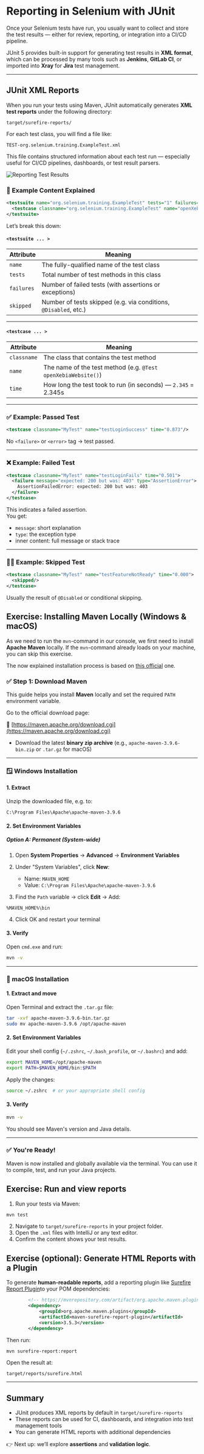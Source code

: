 # Reporting in Selenium with JUnit

Once your Selenium tests have run, you usually want to collect and store the test results — either for review, reporting, or integration into a CI/CD pipeline.

JUnit 5 provides built-in support for generating test results in **XML format**, which can be processed by many tools such as **Jenkins**, **GitLab CI**, or imported into **Xray** for **Jira** test management.

---

## JUnit XML Reports

When you run your tests using Maven, JUnit automatically generates **XML test reports** under the following directory:

```
target/surefire-reports/
```

For each test class, you will find a file like:

```
TEST-org.selenium.training.ExampleTest.xml
```

This file contains structured information about each test run — especially useful for CI/CD pipelines, dashboards, or test result parsers.

![Reporting Test Results](./images/reporting.png)

### 📄 Example Content Explained

```xml
<testsuite name="org.selenium.training.ExampleTest" tests="1" failures="0" skipped="0">
  <testcase classname="org.selenium.training.ExampleTest" name="openXebiaWebsite" time="2.345"/>
</testsuite>
```

Let’s break this down:

#### `<testsuite ... >`

| Attribute     | Meaning                                                                 |
|---------------|-------------------------------------------------------------------------|
| `name`        | The fully-qualified name of the test class                              |
| `tests`       | Total number of test methods in this class                              |
| `failures`    | Number of failed tests (with assertions or exceptions)                  |
| `skipped`     | Number of tests skipped (e.g. via conditions, `@Disabled`, etc.)        |

---

#### `<testcase ... >`

| Attribute     | Meaning                                                                 |
|---------------|-------------------------------------------------------------------------|
| `classname`   | The class that contains the test method                                 |
| `name`        | The name of the test method (e.g. `@Test openXebiaWebsite()`)           |
| `time`        | How long the test took to run (in seconds) — `2.345` = 2.345s           |

---

### ✅ Example: Passed Test

```xml
<testcase classname="MyTest" name="testLoginSuccess" time="0.873"/>
```

No `<failure>` or `<error>` tag → test passed.

---

### ❌ Example: Failed Test

```xml
<testcase classname="MyTest" name="testLoginFails" time="0.501">
  <failure message="expected: 200 but was: 403" type="AssertionError">
    AssertionFailedError: expected: 200 but was: 403
  </failure>
</testcase>
```

This indicates a failed assertion.  
You get:
- `message`: short explanation
- `type`: the exception type
- inner content: full message or stack trace

---

### 🤷‍♂️ Example: Skipped Test

```xml
<testcase classname="MyTest" name="testFeatureNotReady" time="0.000">
  <skipped/>
</testcase>
```

Usually the result of `@Disabled` or conditional skipping.

## Exercise: Installing Maven Locally (Windows & macOS)

As we need to run the `mvn`-command in our console, we first need to install **Apache Maven** locally. If the `mvn`-command already loads on your machine, you can skip this exercise.

The now explained installation process is based on [this official](https://maven.apache.org/install.html) one.

### ✅ Step 1: Download Maven

This guide helps you install **Maven** locally and set the required `PATH` environment variable.

Go to the official download page:

🔗 [https://maven.apache.org/download.cgi](https://maven.apache.org/download.cgi)

- Download the latest **binary zip archive** (e.g., `apache-maven-3.9.6-bin.zip` or `.tar.gz` for macOS)

---

### 🪟 Windows Installation

#### 1. Extract

Unzip the downloaded file, e.g. to:

```
C:\Program Files\Apache\apache-maven-3.9.6
```

#### 2. Set Environment Variables

##### Option A: Permanent (System-wide)

1. Open **System Properties** → **Advanced** → **Environment Variables**
2. Under "System Variables", click **New**:
   - Name: `MAVEN_HOME`
   - Value: `C:\Program Files\Apache\apache-maven-3.9.6`

3. Find the `Path` variable → click **Edit** → Add:

```
%MAVEN_HOME%\bin
```

4. Click OK and restart your terminal

#### 3. Verify

Open `cmd.exe` and run:

```cmd
mvn -v
```

---

### 🍏 macOS Installation

#### 1. Extract and move

Open Terminal and extract the `.tar.gz` file:

```bash
tar -xvf apache-maven-3.9.6-bin.tar.gz
sudo mv apache-maven-3.9.6 /opt/apache-maven
```

#### 2. Set Environment Variables

Edit your shell config (`~/.zshrc`, `~/.bash_profile`, or `~/.bashrc`) and add:

```bash
export MAVEN_HOME=/opt/apache-maven
export PATH=$MAVEN_HOME/bin:$PATH
```

Apply the changes:

```bash
source ~/.zshrc  # or your appropriate shell config
```

#### 3. Verify

```bash
mvn -v
```

You should see Maven's version and Java details.

---

### ✅ You're Ready!

Maven is now installed and globally available via the terminal.
You can use it to compile, test, and run your Java projects.


## Exercise: Run and view reports

1. Run your tests via Maven:

```bash
mvn test
```

2. Navigate to `target/surefire-reports` in your project folder.
3. Open the `.xml` files with IntelliJ or any text editor.
4. Confirm the content shows your test results.

## Exercise (optional): Generate HTML Reports with a Plugin

To generate **human-readable reports**, add a reporting plugin like [Surefire Report Plugin](https://maven.apache.org/surefire/maven-surefire-report-plugin/)to your POM dependencies:

```xml
        <!-- https://mvnrepository.com/artifact/org.apache.maven.plugins/maven-surefire-report-plugin -->
        <dependency>
            <groupId>org.apache.maven.plugins</groupId>
            <artifactId>maven-surefire-report-plugin</artifactId>
            <version>3.5.3</version>
        </dependency>
```

Then run:

```bash
mvn surefire-report:report
```

Open the result at:

```
target/reports/surefire.html
```

---

## Summary

- JUnit produces XML reports by default in `target/surefire-reports`
- These reports can be used for CI, dashboards, and integration into test management tools
- You can generate HTML reports with additional dependencies

👉 Next up: we’ll explore **assertions** and **validation logic**.